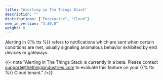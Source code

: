 ```yaml
---
title: "Alerting in The Things Stack"
description: ""
distributions: ["Enterprise", "Cloud"]
new_in_version: "3.30.0"
weight: 8
---
```


Alerting in {{% tts %}} refers to notifications which are sent when certain conditions are met, usually signaling anomalous behavior exhibited by end devices or gateways.

<!--more-->

{{< note  "Alerting in The Things Stack is currently in a beta. Please contact support@thethingsindustries.com to evaluate this feature on your {{% tts %}} Cloud tenant." />}}
